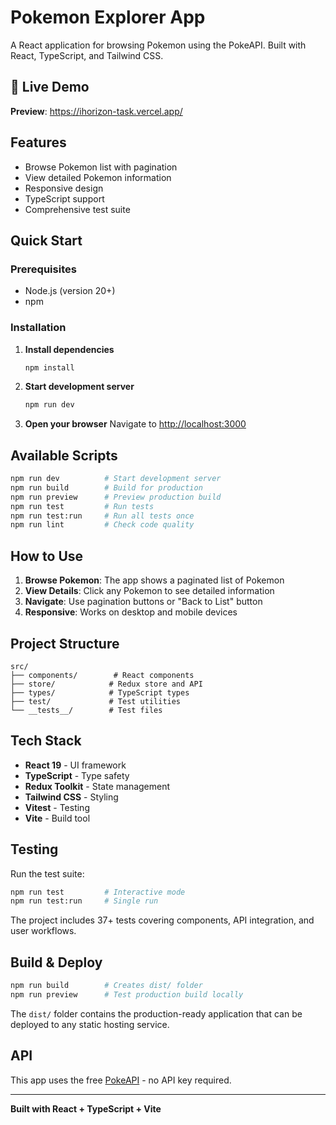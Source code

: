 # Pokemon Explorer App

A React application for browsing Pokemon using the PokeAPI. Built with React, TypeScript, and Tailwind CSS.

## 🔗 Live Demo

**Preview**: https://ihorizon-task.vercel.app/

## Features

- Browse Pokemon list with pagination
- View detailed Pokemon information
- Responsive design
- TypeScript support
- Comprehensive test suite

## Quick Start

### Prerequisites
- Node.js (version 20+)
- npm

### Installation

1. **Install dependencies**
   ```bash
   npm install
   ```

2. **Start development server**
   ```bash
   npm run dev
   ```

3. **Open your browser**
   Navigate to [http://localhost:3000](http://localhost:3000)

## Available Scripts

```bash
npm run dev          # Start development server
npm run build        # Build for production
npm run preview      # Preview production build
npm run test         # Run tests
npm run test:run     # Run all tests once
npm run lint         # Check code quality
```

## How to Use

1. **Browse Pokemon**: The app shows a paginated list of Pokemon
2. **View Details**: Click any Pokemon to see detailed information
3. **Navigate**: Use pagination buttons or "Back to List" button
4. **Responsive**: Works on desktop and mobile devices

## Project Structure

```
src/
├── components/        # React components
├── store/            # Redux store and API
├── types/            # TypeScript types
├── test/             # Test utilities
└── __tests__/        # Test files
```

## Tech Stack

- **React 19** - UI framework
- **TypeScript** - Type safety
- **Redux Toolkit** - State management
- **Tailwind CSS** - Styling
- **Vitest** - Testing
- **Vite** - Build tool

## Testing

Run the test suite:
```bash
npm run test         # Interactive mode
npm run test:run     # Single run
```

The project includes 37+ tests covering components, API integration, and user workflows.

## Build & Deploy

```bash
npm run build        # Creates dist/ folder
npm run preview      # Test production build locally
```

The `dist/` folder contains the production-ready application that can be deployed to any static hosting service.

## API

This app uses the free [PokeAPI](https://pokeapi.co/) - no API key required.

---

**Built with React + TypeScript + Vite**